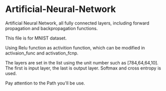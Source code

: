 # Artificial-Neural-Network

Artificial Neural Network, all fully connected layers, including forward propagation and backpropagation functions.

This file is for MNIST dataset.

Using Relu function as activition function, which can be modified in activaion_func and activation_fcnp.

The layers are set in the list using the unit number such as [784,64,64,10]. The first is input layer, the last is output layer. Softmax and cross entropy is used.

Pay attention to the Path you'll be use.
